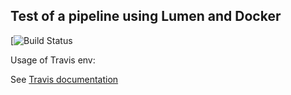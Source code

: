 ## Test of a pipeline using Lumen and Docker

[![Build Status](https://travis-ci.org/obertrand/pipeline.svg?branch=master)


Usage of Travis env:

See [Travis documentation](https://docs.travis-ci.com/user/environment-variables/#Encrypting-Variables-Using-a-Public-Key)

